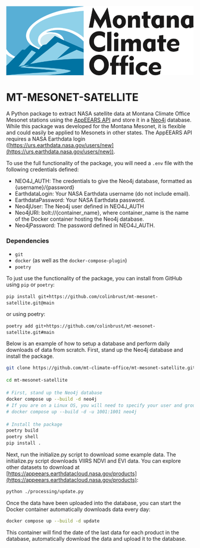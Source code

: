![MCO Logo](https://raw.githubusercontent.com/mt-climate-office/mesonet-dashboard/develop/app/assets/MCO_logo.svg)
# MT-MESONET-SATELLITE
A Python package to extract NASA satellite data at Montana Climate Office Mesonet stations using the [AppEEARS API](https://appeears.earthdatacloud.nasa.gov/api/?python) and store it in a [Neo4j](https://neo4j.com/) database. While this package was developed for the Montana Mesonet, it is flexible and could easily be applied to Mesonets in other states. The AppEEARS API requires a NASA Earthdata login ([https://urs.earthdata.nasa.gov/users/new](https://urs.earthdata.nasa.gov/users/new)). 

To use the full functionality of the package, you will need a `.env` file with the following credentials defined:
 - NEO4J_AUTH: The credentials to give the Neo4j database, formatted as {username}/{password}
 - EarthdataLogin: Your NASA Earthdata username (do not include email).
 - EarthdataPassword: Your NASA Earthdata password. 
 - Neo4jUser: The Neo4j user defined in NEO4J_AUTH
 - Neo4jURI: bolt://{container_name}, where container_name is the name of the Docker container hosting the Neo4j database.
 - Neo4jPassword: The password defined in NEO4J_AUTH. 

### Dependencies
- `git`
- `docker` (as well as the `docker-compose-plugin`)
- `poetry`

To just use the functionality of the package, you can install from GitHub using `pip` or `poetry`:

`pip install git+https://github.com/colinbrust/mt-mesonet-satellite.git@main`

or using poetry:

`poetry add git+https://github.com/colinbrust/mt-mesonet-satellite.git#main`

Below is an example of how to setup a database and perform daily downloads of data from scratch. First, stand up the Neo4j database and install the package. 

```bash
git clone https://github.com/mt-climate-office/mt-mesonet-satellite.git

cd mt-mesonet-satellite

# First, stand up the Neo4j database
docker compose up --build -d neo4j
# If you are on a Linux OS, you will need to specify your user and group ID to so you can read/write to the linked Docker volumes, where your user and group IDs are the output of id -u and id -g respectively:
# docker compose up --build -d -u 1001:1001 neo4j

# Install the package 
poetry build
poetry shell
pip install .
```

Next, run the initialize.py script to download some example data. The initialize.py script downloads VIIRS NDVI and EVI data. You can explore other datasets to download at [https://appeears.earthdatacloud.nasa.gov/products](https://appeears.earthdatacloud.nasa.gov/products):

```bash
python ./processing/update.py
```

Once the data have been uploaded into the database, you can start the Docker container automatically downloads data every day:

```bash
docker compose up --build -d update
```

This container will find the date of the last data for each product in the database, automatically download the data and upload it to the database.
